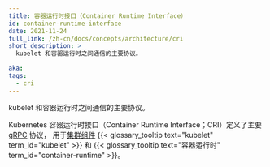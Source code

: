```yaml
---
title: 容器运行时接口（Container Runtime Interface）
id: container-runtime-interface
date: 2021-11-24
full_link: /zh-cn/docs/concepts/architecture/cri
short_description: >
  kubelet 和容器运行时之间通信的主要协议。

aka:
tags:
  - cri
---
```

<!--
title: Container Runtime Interface
id: container-runtime-interface
date: 2021-11-24
full_link: /docs/concepts/architecture/cri
short_description: >
  The main protocol for the communication between the kubelet and Container Runtime.

aka:
tags:
  - cri
-->

<!--
The main protocol for the communication between the kubelet and Container Runtime.
-->
kubelet 和容器运行时之间通信的主要协议。

<!--more-->

<!-- 
The Kubernetes Container Runtime Interface (CRI) defines the main
[gRPC](https://grpc.io) protocol for the communication between the
[cluster components](/docs/concepts/overview/components/#node-components)
{{< glossary_tooltip text="kubelet" term_id="kubelet" >}} and
{{< glossary_tooltip text="container runtime" term_id="container-runtime" >}}.
-->
Kubernetes 容器运行时接口（Container Runtime Interface；CRI）定义了主要 [gRPC](https://grpc.io) 协议，
用于[集群组件](/zh-cn/docs/concepts/overview/components/#node-components)
{{< glossary_tooltip text="kubelet" term_id="kubelet" >}} 和
{{< glossary_tooltip text="容器运行时" term_id="container-runtime" >}}。
